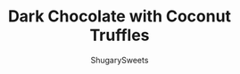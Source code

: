 ---
layout: ../../layouts/MarkdownPostLayout.astro
title: Dark Chocolate with Coconut Truffles
author: ShugarySweets
pubDate: 2019-01-15
description: "Trinidads – Dark chocolate truffles with toasted coconut taste so much better when you make them yourself! Spend a fraction of what you’d drop at the candy counter with this easy to follow recipe."
image_url: https://www.shugarysweets.com/wp-content/uploads/2011/12/dark-chocolate-trinidad-truffles.jpg
tags: ["Candy","American"]
calories: 233
protein: 2
carbohydrates: 21
fats: 16
fiber: 2
ingredients: ["7 ounce bag sweetened coconut, shredded","16 ounce Ghirardelli dark chocolate bars (or morsels)","2/3 cup heavy whipping cream","3/4 cup unsalted butter","16 ounce Ghirardelli white chocolate melting wafers"]
serves: 36
time: "3 hours 35 minutes"
prepTime: "30 minutes"
instructions: ["On large baking sheet lined with parchment paper, spread out coconut. Toast in a 250 degree oven for 15-20 minutes, mixing and turning halfway through. Set aside to cool. (store in ziploc if not ready to use)","In large saucepan, heat heavy cream until very warm (not boiling). Add in butter and melt completely on low heat, stirring constantly. Add in chocolate bars or morsels and stir continuously until smooth.","Remove from heat and pour into a shallow glass bowl. Refrigerate for at least 1 hour.","Remove from refrigerator and scoop chocolate in one teaspoon sized balls. Place each truffle on a parchment lined cookie sheet. Repeat ball making until all mixture is used. Freeze truffles one to two hours.","Melt white chocolate wafers in microwave safe bowl, for 1 minutes, stir until smooth. Stir in 1 1/4 cup of toasted coconut.","Using a toothpick, dip each truffle into white chocolate, tapping toothpick on side of bowl to shake off excess. Place dipped truffle on parchment lined baking sheet. Re-dip toothpick in white chocolate and touch up each truffle so no toothpick holes are seen.","Refrigerate dipped truffles 30 minutes to set completely. Enjoy cold!"]
nutrition: ["233 calories","21 grams carbohydrates","18 milligrams cholesterol","16 grams fat","2 grams fiber","2 grams protein","10 grams saturated fat","29 milligrams sodium","16 grams sugar","0 grams trans fat","5 grams unsaturated fat"]
---